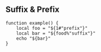 Suffix & Prefix
---


```
function example() {
    local foo = "${1#"prefix"}"
    local bar = "${food%"suffix"}"
    echo "${bar}"
}
```
